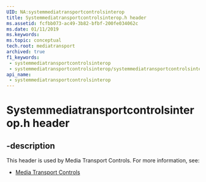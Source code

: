 ```yaml
---
UID: NA:systemmediatransportcontrolsinterop
title: Systemmediatransportcontrolsinterop.h header
ms.assetid: fcfbb073-ac49-3b82-bfbf-200fe034062c
ms.date: 01/11/2019
ms.keywords: 
ms.topic: conceptual
tech.root: mediatransport
archived: true
f1_keywords:
 - systemmediatransportcontrolsinterop
 - systemmediatransportcontrolsinterop/systemmediatransportcontrolsinterop
api_name:
 - systemmediatransportcontrolsinterop
---
```


# Systemmediatransportcontrolsinterop.h header


## -description

This header is used by Media Transport Controls. For more information, see:

- [Media Transport Controls](../_mediatransport/index.md)

